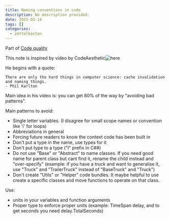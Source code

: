 ```yaml
---
title: Naming conventions in code
description: No description provided.
date: 2025-02-14
tags: []
categories:
  - zettelkasten
---
```


Part of [Code quality](Code%20quality)

This note is inspired by video by CodeAesthetic![here](https://www.youtube.com/watch?v=-J3wNP6u5YU)

He begins with a quote:

```quote
There are only tho hard things in computer science: cache invalidation and naming things.
- Phil Karlton
```

Main idea in his video is: you can get 80% of the way by "avoiding bad patterns".

Main patterns to avoid:

- Single letter variables. (I disagree for small scope names or convention like 'i' for loops)
- Abbreviations in general
- Forcing future readers to know the context code has been built in
- Don't put a type in the name, use types for it
- Don't put type to a type ("I" prefix in C##)
- Do not use "Base" or "Abstract" to name classes. If you need good name for parent class but cant find it, rename the child instead and "over-specify" (example: if you have a truck and want to generalise it, use "Truck" and "TrailerTruck" instead of "BaseTruck" and "Truck")
- Don't create "Utils" or "Helper" code bundles. It maybe helpful to use create a specific classes and move functions to operate on that class.

Use:

- units in your variables and function arguments
- Proper type to enforce proper units (example: TimeSpan delay, and to get seconds you need delay.TotalSeconds)
